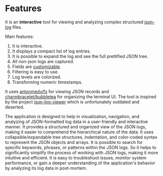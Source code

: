 # Features

It is an **interactive** tool for viewing and analyzing complex structured [json-log](../assets/example.log) files.

Main features:
1. It is interactive.
2. It displays a compact list of log entries.
3. It is possible to expand the log and see the full prettified JSON tree.
4. All non-json logs are captured.
5. Fields are [customizable](./customization.md).
6. Filtering is easy to use.
7. Log levels are colorized.
8. Transforming numeric timestamps.

It uses [antonmedv/fx](https://github.com/antonmedv/fx) for viewing JSON records and [charmbracelet/bubbletea](https://github.com/charmbracelet/bubbletea) for organizing the terminal UI. The tool is inspired by the project [json-log-viewer](https://github.com/gistia/json-log-viewer) which is unfortunately outdated and deserted.

The application is designed to help in visualization, navigation, and analyzing of JSON-formatted log data in a user-friendly and interactive manner. It provides a structured and organized view of the JSON logs, making it easier to comprehend the hierarchical nature of the data. It uses collapsible/expandable tree structures, indentation, and color-coded syntax to represent the JSON objects and arrays. It is possible to search for specific keywords, phrases, or patterns within the JSON logs. So it helps to significantly simplify the process of working with JSON logs, making it more intuitive and efficient. It is easy to troubleshoot issues, monitor system performance, or gain a deeper understanding of the application's behavior by analyzing its log data in post-mortem.
